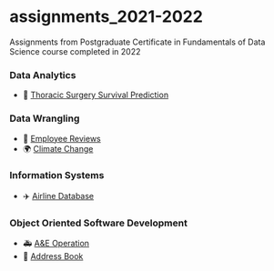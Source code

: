 # assignments_2021-2022
Assignments from Postgraduate Certificate in Fundamentals of Data Science course completed in 2022

### Data Analytics
* :hospital: [Thoracic Surgery Survival Prediction](https://github.com/ayanoyamamoto0/assignments_2021-2022/tree/main/data_analytics)

### Data Wrangling
* :briefcase: [Employee Reviews](https://github.com/ayanoyamamoto0/assignments_2021-2022/tree/main/data_wrangling_1)
* :earth_africa: [Climate Change](https://github.com/ayanoyamamoto0/assignments_2021-2022/tree/main/data_wrangling_2)

### Information Systems
* :airplane: [Airline Database](https://github.com/ayanoyamamoto0/assignments_2021-2022/tree/main/mysql)

### Object Oriented Software Development
* :ambulance: [A&E Operation](https://github.com/ayanoyamamoto0/assignments_2021-2022/tree/main/python_2)
* :book: [Address Book](https://github.com/ayanoyamamoto0/assignments_2021-2022/tree/main/python_1)
